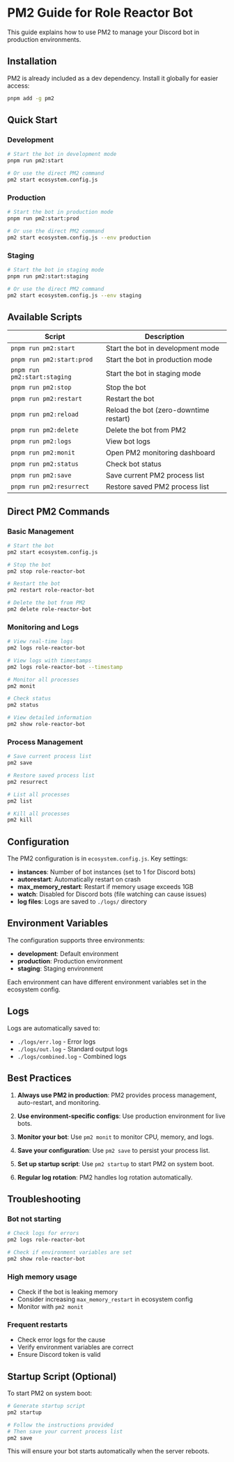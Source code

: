 # PM2 Guide for Role Reactor Bot

This guide explains how to use PM2 to manage your Discord bot in production environments.

## Installation

PM2 is already included as a dev dependency. Install it globally for easier access:

```bash
pnpm add -g pm2
```

## Quick Start

### Development
```bash
# Start the bot in development mode
pnpm run pm2:start

# Or use the direct PM2 command
pm2 start ecosystem.config.js
```

### Production
```bash
# Start the bot in production mode
pnpm run pm2:start:prod

# Or use the direct PM2 command
pm2 start ecosystem.config.js --env production
```

### Staging
```bash
# Start the bot in staging mode
pnpm run pm2:start:staging

# Or use the direct PM2 command
pm2 start ecosystem.config.js --env staging
```

## Available Scripts

| Script | Description |
|--------|-------------|
| `pnpm run pm2:start` | Start the bot in development mode |
| `pnpm run pm2:start:prod` | Start the bot in production mode |
| `pnpm run pm2:start:staging` | Start the bot in staging mode |
| `pnpm run pm2:stop` | Stop the bot |
| `pnpm run pm2:restart` | Restart the bot |
| `pnpm run pm2:reload` | Reload the bot (zero-downtime restart) |
| `pnpm run pm2:delete` | Delete the bot from PM2 |
| `pnpm run pm2:logs` | View bot logs |
| `pnpm run pm2:monit` | Open PM2 monitoring dashboard |
| `pnpm run pm2:status` | Check bot status |
| `pnpm run pm2:save` | Save current PM2 process list |
| `pnpm run pm2:resurrect` | Restore saved PM2 process list |

## Direct PM2 Commands

### Basic Management
```bash
# Start the bot
pm2 start ecosystem.config.js

# Stop the bot
pm2 stop role-reactor-bot

# Restart the bot
pm2 restart role-reactor-bot

# Delete the bot from PM2
pm2 delete role-reactor-bot
```

### Monitoring and Logs
```bash
# View real-time logs
pm2 logs role-reactor-bot

# View logs with timestamps
pm2 logs role-reactor-bot --timestamp

# Monitor all processes
pm2 monit

# Check status
pm2 status

# View detailed information
pm2 show role-reactor-bot
```

### Process Management
```bash
# Save current process list
pm2 save

# Restore saved process list
pm2 resurrect

# List all processes
pm2 list

# Kill all processes
pm2 kill
```

## Configuration

The PM2 configuration is in `ecosystem.config.js`. Key settings:

- **instances**: Number of bot instances (set to 1 for Discord bots)
- **autorestart**: Automatically restart on crash
- **max_memory_restart**: Restart if memory usage exceeds 1GB
- **watch**: Disabled for Discord bots (file watching can cause issues)
- **log files**: Logs are saved to `./logs/` directory

## Environment Variables

The configuration supports three environments:

- **development**: Default environment
- **production**: Production environment
- **staging**: Staging environment

Each environment can have different environment variables set in the ecosystem config.

## Logs

Logs are automatically saved to:
- `./logs/err.log` - Error logs
- `./logs/out.log` - Standard output logs
- `./logs/combined.log` - Combined logs

## Best Practices

1. **Always use PM2 in production**: PM2 provides process management, auto-restart, and monitoring.

2. **Use environment-specific configs**: Use production environment for live bots.

3. **Monitor your bot**: Use `pm2 monit` to monitor CPU, memory, and logs.

4. **Save your configuration**: Use `pm2 save` to persist your process list.

5. **Set up startup script**: Use `pm2 startup` to start PM2 on system boot.

6. **Regular log rotation**: PM2 handles log rotation automatically.

## Troubleshooting

### Bot not starting
```bash
# Check logs for errors
pm2 logs role-reactor-bot

# Check if environment variables are set
pm2 show role-reactor-bot
```

### High memory usage
- Check if the bot is leaking memory
- Consider increasing `max_memory_restart` in ecosystem config
- Monitor with `pm2 monit`

### Frequent restarts
- Check error logs for the cause
- Verify environment variables are correct
- Ensure Discord token is valid

## Startup Script (Optional)

To start PM2 on system boot:

```bash
# Generate startup script
pm2 startup

# Follow the instructions provided
# Then save your current process list
pm2 save
```

This will ensure your bot starts automatically when the server reboots. 